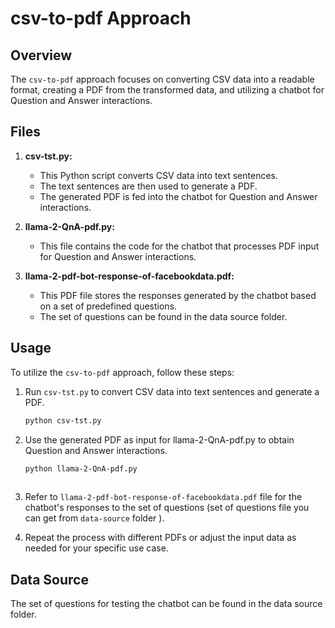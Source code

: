 # csv-to-pdf Approach

## Overview

The `csv-to-pdf` approach focuses on converting CSV data into a readable format, creating a PDF from the transformed data, and utilizing a chatbot for Question and Answer interactions.

## Files

1. **csv-tst.py:**
   - This Python script converts CSV data into text sentences.
   - The text sentences are then used to generate a PDF.
   - The generated PDF is fed into the chatbot for Question and Answer interactions.

2. **llama-2-QnA-pdf.py:**
   - This file contains the code for the chatbot that processes PDF input for Question and Answer interactions.

3. **llama-2-pdf-bot-response-of-facebookdata.pdf:**
   - This PDF file stores the responses generated by the chatbot based on a set of predefined questions.
   - The set of questions can be found in the data source folder.

## Usage

To utilize the `csv-to-pdf` approach, follow these steps:

1. Run `csv-tst.py` to convert CSV data into text sentences and generate a PDF.
   
   ```bash
   python csv-tst.py

2. Use the generated PDF as input for llama-2-QnA-pdf.py to obtain Question and Answer interactions.
   
   ```bash
   python llama-2-QnA-pdf.py
  
3. Refer to `llama-2-pdf-bot-response-of-facebookdata.pdf` file for the chatbot's responses to the set of questions (set of questions file you can get from `data-source` folder ).

4. Repeat the process with different PDFs or adjust the input data as needed for your specific use case.

## Data Source
The set of questions for testing the chatbot can be found in the data source folder.

